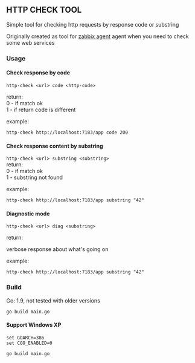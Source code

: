 ##  HTTP CHECK TOOL

Simple tool for checking http requests by response code or substring

Originally created as tool for [zabbix agent](http://www.zabbix.com) agent when you need to check some web services

### Usage

#### Check response by code

```http-check <url> code <http-code>```

return:  
  0 - if match ok  
  1 - if return code is different  
  
example:  
  
```http-check http://localhost:7183/app code 200```  

#### Check response content by substring
```http-check <url> substring <substring>```  
return:  
  0 - if match ok  
  1 - substring not found  
    
example:  
  
```http-check http://localhost:7183/app substring "42"```  

#### Diagnostic mode  
```http-check <url> diag <substring>```  
  
return:  

  verbose response about what's going on  
    
example:  

```http-check http://localhost:7183/app substring "42"```  
  
### Build

Go: 1.9, not tested with older versions  

```go build main.go```

#### Support Windows XP

```
set GOARCH=386
set CGO_ENABLED=0
  
go build main.go
```